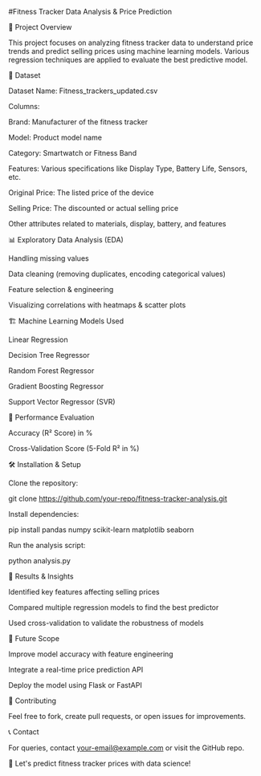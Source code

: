 
#Fitness Tracker Data Analysis & Price Prediction

📌 Project Overview

This project focuses on analyzing fitness tracker data to understand price trends and predict selling prices using machine learning models. Various regression techniques are applied to evaluate the best predictive model.

📂 Dataset

Dataset Name: Fitness_trackers_updated.csv

Columns:

Brand: Manufacturer of the fitness tracker

Model: Product model name

Category: Smartwatch or Fitness Band

Features: Various specifications like Display Type, Battery Life, Sensors, etc.

Original Price: The listed price of the device

Selling Price: The discounted or actual selling price

Other attributes related to materials, display, battery, and features

📊 Exploratory Data Analysis (EDA)

Handling missing values

Data cleaning (removing duplicates, encoding categorical values)

Feature selection & engineering

Visualizing correlations with heatmaps & scatter plots

🏗️ Machine Learning Models Used

Linear Regression

Decision Tree Regressor

Random Forest Regressor

Gradient Boosting Regressor

Support Vector Regressor (SVR)

🎯 Performance Evaluation

Accuracy (R² Score) in %

Cross-Validation Score (5-Fold R² in %)

🛠️ Installation & Setup

Clone the repository:

git clone https://github.com/your-repo/fitness-tracker-analysis.git

Install dependencies:

pip install pandas numpy scikit-learn matplotlib seaborn

Run the analysis script:

python analysis.py

📌 Results & Insights

Identified key features affecting selling prices

Compared multiple regression models to find the best predictor

Used cross-validation to validate the robustness of models

📜 Future Scope

Improve model accuracy with feature engineering

Integrate a real-time price prediction API

Deploy the model using Flask or FastAPI

🤝 Contributing

Feel free to fork, create pull requests, or open issues for improvements.

📞 Contact

For queries, contact your-email@example.com or visit the GitHub repo.

🚀 Let's predict fitness tracker prices with data science!
